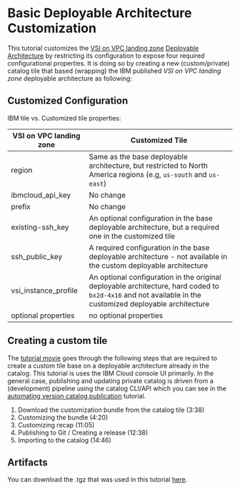 # Basic Deployable Architecture Customization


This tutorial customizes the [VSI on VPC landing zone](https://cloud.ibm.com/catalog/architecture/deploy-arch-ibm-slz-vsi-ef663980-4c71-4fac-af4f-4a510a9bcf68-global) [Deployable Architecture](https://www.ibm.com/cloud/blog/turn-your-terraform-templates-into-deployable-architectures) by restricting its configuration to expose four required configurational properties.  It is doing so by creating a new (custom/private) catalog tile that based (wrapping) the IBM published _VSI on VPC landing zone_ deployable architecture as following:

## Customized Configuration

IBM tile vs. Customized tile properties:

| VSI on VPC landing zone | Customized Tile |
|--|--|
|region | Same as the base deployable architecture, but restricted to North America regions (e.g, `us-south` and `us-east`)|
|ibmcloud_api_key| No change|
|prefix          | No change|
|existing-ssh_key| An optional configuration in the base deployable architecture, but a required one in the customized tile |
|ssh_public_key  | A required configuration in the base deployable architecture - not available in the custom deployable architecture |
|vsi_instance_profile| An optional configuration in the original deployable architecture, hard coded to `bx2d-4x16` and not available in the customized deployable architecture |
| optional properties | no optional properties |

## Creating a custom tile

The [tutorial movie](https://ibm.ent.box.com/file/1229039637937?s=kbsg9pqzxt2ry7m8ktztvrs6lvm3frr0) goes through the following steps that are required to create a custom tile base on a deployable architecture already in the catalog.  This tutorial is uses the IBM Cloud console UI primarily.  In the general case, publishing and updating private catalog is driven from a (development) pipeline using the catalog CLI/API which you can see in the [automating version catalog publication](../automating%20version%20catalog%20publication/README.md) tutorial.

1. Download the customization bundle from the catalog tile (3:38)
2. Customizing the bundle (4:20)
3. Customizing recap (11:05)
4. Publishing to Git / Creating a release (12:38)
5. Importing to the catalog (14:46)

## Artifacts

You can download the .tgz that was used in this tutorial [here](./basic-tutorial.tgz).

